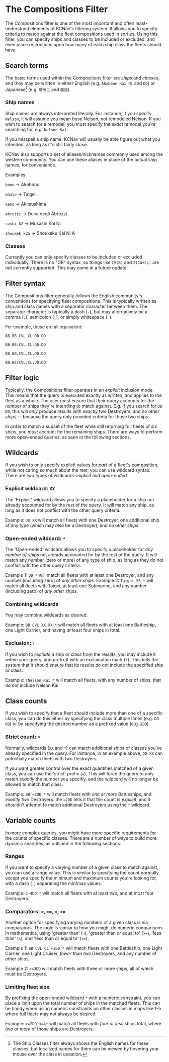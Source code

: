 # The Compositions Filter
The Compositions filter is one of the most important and often least-understood elements of KCNav's filtering system. It allows you to specify criteria to match against the fleet compositions used in sorties. Using this filter, you can specify ships and classes to be included or excluded, and even place restrictions upon how many of each ship class the fleets should have.

## Search terms
The basic terms used within the Compositions filter are *ships* and *classes*, and they may be written in either English (e.g. `Akebono Kai Ni` and `DD`) or Japanese[^1] (e.g. `曙改二` and `駆逐`).

[^1]: The Ship Classes filter always shows the English names for these classes, but localized names for them can be viewed by hovering your mouse over the class in question.

### Ship names
Ship names are always interpreted literally. For instance, if you specify `Nelson`, it will assume you mean *base* Nelson, *not* remodeled Nelson. If you wish to search for a remodel, you must specify the *exact* remodel you're searching for, e.g. `Nelson Kai`.

If you misspell a ship name, KCNav will usually be able figure out what you intended, as long as it's still fairly close.

KCNav also supports a set of aliases/nicknames commonly used among the western community. You can use these aliases in place of the actual ship names, for convenience.

Examples:

`bono` → Akebono

`whale` → Taigei

`kamo` → Akitsushima

`abruzzi` → Duca degli Abruzzi

`sushi k2` → Musashi Kai Ni

`shoukek k2a` → Shoukaku Kai Ni A

### Classes
Currently you can only specify classes to be included or excluded individually. There is no "OR" syntax, so things like `CV(B)` and `2(CA+CL)` are *not* currently supported. This may come in a future update.

## Filter syntax
The Compositions filter generally follows the English community's conventions for specifying fleet compositions. This is typically written as ship and class names with a separator character between them. The separator character is typically a dash (`-`), but may alternatively be a comma (`,`), semicolon (`;`), or simply whitespace (` `).

For example, these are all equivalent:

`BB BB CVL CL DD DD`

`BB-BB-CVL-CL-DD-DD`

`BB,BB,CVL,CL,DD,DD`

`BB;BB;CVL;CL;DD;DD`

## Filter logic
Typically, the Compositions filter operates in an *explicit* inclusion mode. This means that the query is executed exactly as written, and applies to the fleet as a whole. The user must ensure that their query accounts for the number of ships they're intending to match against. E.g. if you search for `DD DD`, this will *only* produce results with *exactly* two Destroyers, and *no other ships* -- because the query only provided criteria for those two ships.

In order to match a subset of the fleet while still returning full fleets of six ships, you *must* account for the remaining ships. There are ways to perform more open-ended queries, as seen in the following sections.

## Wildcards
If you wish to only specify explicit values for *part* of a fleet's composition, while not caring so much about the rest, you can use wildcard syntax. There are two types of wildcards: *explicit* and *open-ended*.

### Explicit wildcard: `XX`
The 'Explicit' wildcard allows you to specify a placeholder for a ship not already accounted for by the rest of the query. It will match any ship, as long as it does not conflict with the other query criteria.

Example: `DD XX` will match all fleets with one Destroyer, one additional ship of any type (which may *also* be a Destroyer), and *no other ships*.

### Open-ended wildcard: `*`
The 'Open-ended' wildcard allows you to specify a placeholder for *any number of ships* not already accounted for by the rest of the query. It will match any number (zero or more) of any type of ship, as long as they do not conflict with the other query criteria.

Example 1: `DD *` will match all fleets with at least one Destroyer, and any number (including zero) of *any other ships*.
Example 2: `Taigei SS *` will match all fleets with Taigei, at least one Submarine, and any number (including zero) of *any other ships*.

### Combining wildcards
You may combine wildcards as desired.

Example: `BB CVL XX XX *` will match all fleets with at least one Battleship, one Light Carrier, and having *at least* four ships in total.

### Exclusion: `!`
If you wish to *exclude* a ship or class from the results, you may include it within your query, and prefix it with an exclamation mark (`!`). This tells the system that it should ensure that its results *do not* include the specified ship or class.

Example: `!Nelson Kai *` will match all fleets, with any number of ships, that *do not* include Nelson Kai.

## Class counts
If you wish to specify that a fleet should include more than one of a specific class, you can do this either by specifying the class multiple times (e.g. `DD DD`) or by specifying the desired number as a prefixed value (e.g. `2DD`).

### Strict count: `=`
Normally, wildcards (`XX` and `*`) can match additional ships of classes you've already specified in the query. For instance, in an example above, `DD XX` can potentially match fleets with two Destroyers.

If you want greater control over the exact quantities matched of a given class, you can use the 'strict' prefix (`=`). This will force the query to *only* match *exactly* the number you specifiy, and the wildcard will no longer be allowed to match that class.

Example: `BB =2DD *` will match fleets with *one or more* Battleships, and *exactly two* Destroyers. the `=2DD` tells it that the count is *explicit*, and it shouldn't attempt to match additional Destroyers using the `*` wildcard.

## Variable counts
In more complex queries, you might have more specific requirements for the counts of specific classes. There are a number of ways to build more dynamic searches, as outlined in the following sections.

### Ranges
If you want to specify a varying number of a given class to match against, you can use a range value. This is similar to specifying the count normally, except you specify the minimum and maximum counts you're looking for, with a dash (`-`) separating the min/max values.

Example: `2-4DD *` will match all fleets with at least two, and at most four Destroyers.

### Comparators: `>`, `>=`, `<`, `<=`
Another option for specifying varying numbers of a given class is via comparators. The logic is similar to how you might do numeric comparisons in mathematics, using 'greater than' (`>`), 'greater than or equal to' (`>=`), 'less than' (`<`), and 'less than or equal to' (`<=`).

Example 1: `BB CVL CL <2DD *` will match fleets with one Battleship, one Light Carrier, one Light Cruiser, *fewer than two* Destroyers, and any number of other ships.

Example 2: `>=3DD` will match fleets with three or more ships, all of which must be Destroyers.

### Limiting fleet size
By prefixing the open-ended wildcard `*` with a numeric constraint, you can place a limit upon the total number of ships in the matched fleets. This can be handy when using numeric constraints on other classes in maps like 1-5 where full fleets may not always be desired.

Example: `>=2DD <=4*` will match all fleets with *four or less* ships total, where *two or more* of those ships are Destroyers.

